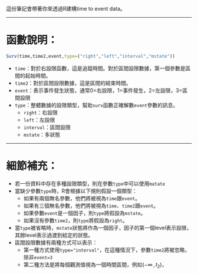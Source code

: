 這份筆記會帶著你來透過R建構time to event data。
- - -
# 函數說明：
``` r
Surv(time,time2,event,type=("right","left","interval","mstate"))
```
- `time`：對於右設限函數，這是追蹤時間。對於區間設限數據，第一個參數是區間的起始時間。
- `time2`：對於區間設限數據，這是區間的結束時間。
- `event`：表示事件發生狀態，通常0=右設限，1=事件發生，2=左設限，3=區間設限
- `type`：整體數據的設限類型，幫助`surv`函數正確解數`event`參數的訊息。
	- `right`：右設限
	- `left`：左設限
	- `interval`：區間設限
	- `mstate`：多狀態
- - -
# 細節補充：
- 若一份資料中存在多種設限類型，則在參數`type`中可以使用`matate`
- 當缺少參數`type`時，R會根據以下規則假設一個類型：
	- 如果有兩個無名參數，他們將被視為`time`跟`event`。
	- 如果有三個無名參數，他們將被視為`time`、`time2`跟`event`。
	- 如果參數`event`是一個因子，則`type`將假設為`mstate`。
	- 如果沒有參數`time2`，則`type`將假設為`right`。
- 當`type`被省略時，`mstate`狀態將作為一個因子，因子的第一個level表示設限，其餘level表示過渡到給定的狀態。
- 區間設限數據有兩種方式可以表示：
	- 第一種方式使用`type="interval"`，在這種情況下，參數`time2`將被忽略，除非`event=3`
	- 第二種方法是將每個觀測值視為一個時間區間，例如($-\infty\,,\,t_2$)，